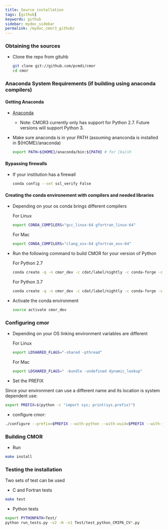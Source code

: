 ```yaml
---
title: Source installation
tags: [github]
keywords: github
sidebar: mydoc_sidebar
permalink: /mydoc_cmor3_github/
---
```


### Obtaining the sources

  * Clone the repo from gituhb
    ```bash
    git clone git://github.com/pcmdi/cmor
    cd cmor
    ```

### Anaconda System Requirements (if building using anaconda compilers)


#### Getting Anaconda

  * [Anaconda](https://www.continuum.io/)
    * Note: CMOR3 currently only has support for Python 2.7.  Future versions will support Python 3.
  * Make sure anaconda is in your PATH (assuming ananconda is installed in ${HOME}/anaconda)

    ```bash
    export PATH=${HOME}/anaconda/bin:${PATH} # for [ba]sh
    ``` 

#### Bypassing firewalls

  * If your institution has a firewall

    ```bash
    conda config --set ssl_verify False
    ```

#### Creating the conda environement with compilers and needed libraries

  * Depending on your os conda brings different compilers

    For Linux
    ```bash
    export CONDA_COMPILERS="gcc_linux-64 gfortran_linux-64"
    ```

    For Mac
    ```bash
    export CONDA_COMPILERS="clang_osx-64 gfortran_osx-64"
    ```

  * Run the following command to build CMOR for your version of Python

    For Python 2.7
   
    ```bash
    conda create -q -n cmor_dev -c cdat/label/nightly -c conda-forge -c cdat libuuid json-c udunits2 hdf5 libnetcdf numpy openssl lazy-object-proxy cdms2 python=2.7 $CONDA_COMPILERS testsrunner
    ```

    For Python 3.7
   
    ```bash
    conda create -q -n cmor_dev -c cdat/label/nightly -c conda-forge -c cdat libuuid json-c udunits2 hdf5 libnetcdf numpy openssl lazy-object-proxy cdms2 python=3.7 $CONDA_COMPILERS testsrunner
    ```
  * Activate the conda environment

    ```bash
    source activate cmor_dev
    ```

### Configuring cmor

  * Depending on your OS linking environment variables are different

    For Linux
    ```bash
    export LDSHARED_FLAGS="-shared -pthread"
    ```

    For Mac
    ```bash
    export LDSHARED_FLAGS=" -bundle -undefined dynamic_lookup"
    ```
  * Set the PREFIX

  Since your environment can use a different name and its location is system dependent use:

  ```bash
  export PREFIX=$(python -c "import sys; print(sys.prefix)")
  ```

  * configure cmor:

  ```bash
  ./configure --prefix=$PREFIX --with-python --with-uuid=$PREFIX --with-json-c=$PREFIX --with-udunits2=$PREFIX --with-netcdf=$PREFIX  --enable-verbose-test
  ```

### Building CMOR

  * Run

  ```bash
  make install
  ```

### Testing the installation

  Two sets of test can be used
   
  * C and Fortran tests
   ```bash
   make test
   ```
  * Python tests
   ```bash
   export PYTHONPATH=Test/
   python run_tests.py -v2 -H -n1 Test/test_python_CMIP6_CV*.py
   ```
